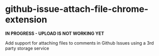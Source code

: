 github-issue-attach-file-chrome-extension
=========================================

**IN PROGRESS - UPLOAD IS NOT WORKING YET**

Add support for attaching files to comments in Github Issues using a 3rd party storage service

